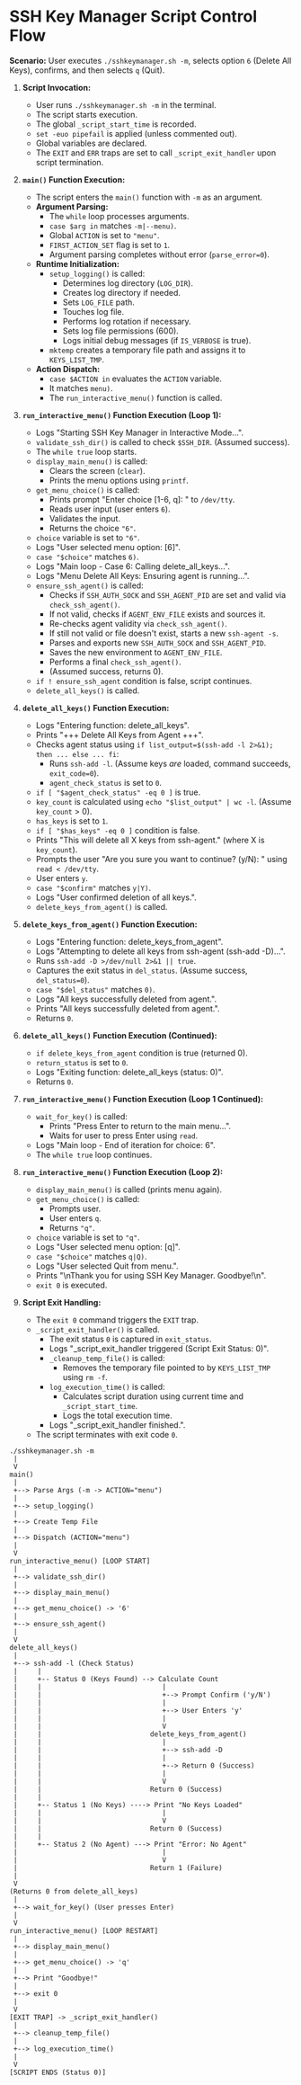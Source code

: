 # SSH Key Manager Script Control Flow

**Scenario:** User executes `./sshkeymanager.sh -m`, selects option `6` (Delete All Keys), confirms, and then selects `q` (Quit).

1. **Script Invocation:**
    * User runs `./sshkeymanager.sh -m` in the terminal.
    * The script starts execution.
    * The global `_script_start_time` is recorded.
    * `set -euo pipefail` is applied (unless commented out).
    * Global variables are declared.
    * The `EXIT` and `ERR` traps are set to call `_script_exit_handler` upon script termination.

2. **`main()` Function Execution:**
    * The script enters the `main()` function with `-m` as an argument.
    * **Argument Parsing:**
        * The `while` loop processes arguments.
        * `case $arg in` matches `-m|--menu)`.
        * Global `ACTION` is set to `"menu"`.
        * `FIRST_ACTION_SET` flag is set to `1`.
        * Argument parsing completes without error (`parse_error=0`).
    * **Runtime Initialization:**
        * `setup_logging()` is called:
            * Determines log directory (`LOG_DIR`).
            * Creates log directory if needed.
            * Sets `LOG_FILE` path.
            * Touches log file.
            * Performs log rotation if necessary.
            * Sets log file permissions (600).
            * Logs initial debug messages (if `IS_VERBOSE` is true).
        * `mktemp` creates a temporary file path and assigns it to `KEYS_LIST_TMP`.
    * **Action Dispatch:**
        * `case $ACTION in` evaluates the `ACTION` variable.
        * It matches `menu)`.
        * The `run_interactive_menu()` function is called.

3. **`run_interactive_menu()` Function Execution (Loop 1):**
    * Logs "Starting SSH Key Manager in Interactive Mode...".
    * `validate_ssh_dir()` is called to check `$SSH_DIR`. (Assumed success).
    * The `while true` loop starts.
    * `display_main_menu()` is called:
        * Clears the screen (`clear`).
        * Prints the menu options using `printf`.
    * `get_menu_choice()` is called:
        * Prints prompt "Enter choice [1-6, q]: " to `/dev/tty`.
        * Reads user input (user enters `6`).
        * Validates the input.
        * Returns the choice `"6"`.
    * `choice` variable is set to `"6"`.
    * Logs "User selected menu option: [6]".
    * `case "$choice"` matches `6)`.
    * Logs "Main loop - Case 6: Calling delete_all_keys...".
    * Logs "Menu Delete All Keys: Ensuring agent is running...".
    * `ensure_ssh_agent()` is called:
        * Checks if `SSH_AUTH_SOCK` and `SSH_AGENT_PID` are set and valid via `check_ssh_agent()`.
        * If not valid, checks if `AGENT_ENV_FILE` exists and sources it.
        * Re-checks agent validity via `check_ssh_agent()`.
        * If still not valid or file doesn't exist, starts a new `ssh-agent -s`.
        * Parses and exports new `SSH_AUTH_SOCK` and `SSH_AGENT_PID`.
        * Saves the new environment to `AGENT_ENV_FILE`.
        * Performs a final `check_ssh_agent()`.
        * (Assumed success, returns 0).
    * `if ! ensure_ssh_agent` condition is false, script continues.
    * `delete_all_keys()` is called.

4. **`delete_all_keys()` Function Execution:**
    * Logs "Entering function: delete_all_keys".
    * Prints "+++ Delete All Keys from Agent +++".
    * Checks agent status using `if list_output=$(ssh-add -l 2>&1); then ... else ... fi`:
        * Runs `ssh-add -l`. (Assume keys *are* loaded, command succeeds, `exit_code=0`).
        * `agent_check_status` is set to `0`.
    * `if [ "$agent_check_status" -eq 0 ]` is true.
    * `key_count` is calculated using `echo "$list_output" | wc -l`. (Assume `key_count` > 0).
    * `has_keys` is set to `1`.
    * `if [ "$has_keys" -eq 0 ]` condition is false.
    * Prints "This will delete all X keys from ssh-agent." (where X is `key_count`).
    * Prompts the user "Are you sure you want to continue? (y/N): " using `read < /dev/tty`.
    * User enters `y`.
    * `case "$confirm"` matches `y|Y)`.
    * Logs "User confirmed deletion of all keys.".
    * `delete_keys_from_agent()` is called.

5. **`delete_keys_from_agent()` Function Execution:**
    * Logs "Entering function: delete_keys_from_agent".
    * Logs "Attempting to delete all keys from ssh-agent (ssh-add -D)...".
    * Runs `ssh-add -D >/dev/null 2>&1 || true`.
    * Captures the exit status in `del_status`. (Assume success, `del_status=0`).
    * `case "$del_status"` matches `0)`.
    * Logs "All keys successfully deleted from agent.".
    * Prints "All keys successfully deleted from agent.".
    * Returns `0`.

6. **`delete_all_keys()` Function Execution (Continued):**
    * `if delete_keys_from_agent` condition is true (returned 0).
    * `return_status` is set to `0`.
    * Logs "Exiting function: delete_all_keys (status: 0)".
    * Returns `0`.

7. **`run_interactive_menu()` Function Execution (Loop 1 Continued):**
    * `wait_for_key()` is called:
        * Prints "Press Enter to return to the main menu...".
        * Waits for user to press Enter using `read`.
    * Logs "Main loop - End of iteration for choice: 6".
    * The `while true` loop continues.

8. **`run_interactive_menu()` Function Execution (Loop 2):**
    * `display_main_menu()` is called (prints menu again).
    * `get_menu_choice()` is called:
        * Prompts user.
        * User enters `q`.
        * Returns `"q"`.
    * `choice` variable is set to `"q"`.
    * Logs "User selected menu option: [q]".
    * `case "$choice"` matches `q|Q)`.
    * Logs "User selected Quit from menu.".
    * Prints "\nThank you for using SSH Key Manager. Goodbye!\n".
    * `exit 0` is executed.

9. **Script Exit Handling:**
    * The `exit 0` command triggers the `EXIT` trap.
    * `_script_exit_handler()` is called.
        * The exit status `0` is captured in `exit_status`.
        * Logs "_script_exit_handler triggered (Script Exit Status: 0)".
        * `_cleanup_temp_file()` is called:
            * Removes the temporary file pointed to by `KEYS_LIST_TMP` using `rm -f`.
        * `log_execution_time()` is called:
            * Calculates script duration using current time and `_script_start_time`.
            * Logs the total execution time.
        * Logs "_script_exit_handler finished.".
    * The script terminates with exit code `0`.

```text
./sshkeymanager.sh -m
 |
 V
main()
 |
 +--> Parse Args (-m -> ACTION="menu")
 |
 +--> setup_logging()
 |
 +--> Create Temp File
 |
 +--> Dispatch (ACTION="menu")
 |
 V
run_interactive_menu() [LOOP START]
 |
 +--> validate_ssh_dir()
 |
 +--> display_main_menu()
 |
 +--> get_menu_choice() -> '6'
 |
 +--> ensure_ssh_agent()
 |
 V
delete_all_keys()
 |
 +--> ssh-add -l (Check Status)
 |     |
 |     +-- Status 0 (Keys Found) --> Calculate Count
 |     |                              |
 |     |                              +--> Prompt Confirm ('y/N')
 |     |                              |
 |     |                              +--> User Enters 'y'
 |     |                              |
 |     |                              V
 |     |                           delete_keys_from_agent()
 |     |                              |
 |     |                              +--> ssh-add -D
 |     |                              |
 |     |                              +--> Return 0 (Success)
 |     |                              |
 |     |                              V
 |     |                           Return 0 (Success)
 |     |
 |     +-- Status 1 (No Keys) ----> Print "No Keys Loaded"
 |     |                              |
 |     |                              V
 |     |                           Return 0 (Success)
 |     |
 |     +-- Status 2 (No Agent) ---> Print "Error: No Agent"
 |                                    |
 |                                    V
 |                                 Return 1 (Failure)
 |
 V
(Returns 0 from delete_all_keys)
 |
 +--> wait_for_key() (User presses Enter)
 |
 V
run_interactive_menu() [LOOP RESTART]
 |
 +--> display_main_menu()
 |
 +--> get_menu_choice() -> 'q'
 |
 +--> Print "Goodbye!"
 |
 +--> exit 0
 |
 V
[EXIT TRAP] -> _script_exit_handler()
 |
 +--> cleanup_temp_file()
 |
 +--> log_execution_time()
 |
 V
[SCRIPT ENDS (Status 0)]
```
